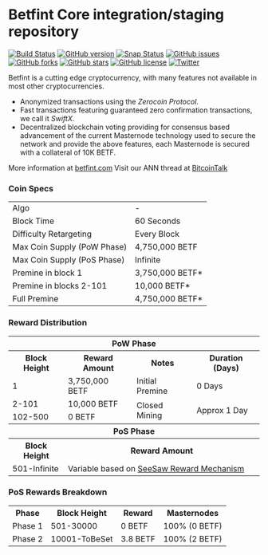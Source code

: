 Betfint Core integration/staging repository
=====================================

[![Build Status](https://travis-ci.org/betfint/betfint.svg?branch=1.6.01)](https://travis-ci.org/betfint/betfint) [![GitHub version](https://badge.fury.io/gh/betfint%2Fbetfint.svg)](https://badge.fury.io/gh/betfint%2Fbetfint) [![Snap Status](https://build.snapcraft.io/badge/betfint/betfint.svg)](https://build.snapcraft.io/user/betfint/betfint) [![GitHub issues](https://img.shields.io/github/issues/betfint/betfint.svg)](https://github.com/betfint/betfint/issues) [![GitHub forks](https://img.shields.io/github/forks/betfint/betfint.svg)](https://github.com/betfint/betfint/network) [![GitHub stars](https://img.shields.io/github/stars/betfint/betfint.svg)](https://github.com/betfint/betfint/stargazers) [![GitHub license](https://img.shields.io/github/license/betfint/betfint.svg)](https://github.com/betfint/betfint/blob/master/COPYING) [![Twitter](https://img.shields.io/twitter/url/http/github.com/betfint/betfint.svg?style=social)](https://twitter.com/intent/tweet?text=Wow:&url=http%3A%2F%2Fgithub.com%2Fbetfint%2Fbetfint)

Betfint is a cutting edge cryptocurrency, with many features not available in most other cryptocurrencies.
- Anonymized transactions using the _Zerocoin Protocol_.
- Fast transactions featuring guaranteed zero confirmation transactions, we call it _SwiftX_.
- Decentralized blockchain voting providing for consensus based advancement of the current Masternode
  technology used to secure the network and provide the above features, each Masternode is secured
  with a collateral of 10K BETF.

More information at [betfint.com](http://www.betfint.com/) Visit our ANN thread at [BitcoinTalk](https://bitcointalk.org/index.php?topic=1911583.0)

### Coin Specs
<table>
<tr><td>Algo</td><td>-</td></tr>
<tr><td>Block Time</td><td>60 Seconds</td></tr>
<tr><td>Difficulty Retargeting</td><td>Every Block</td></tr>
<tr><td>Max Coin Supply (PoW Phase)</td><td>4,750,000 BETF</td></tr>
<tr><td>Max Coin Supply (PoS Phase)</td><td>Infinite</td></tr>
<tr><td>Premine in block 1</td><td>3,750,000 BETF*</td></tr>
<tr><td>Premine in blocks 2-101</td><td>10,000 BETF*</td></tr>
<tr><td>Full Premine</td><td>4,750,000 BETF*</td></tr>
</table>

### Reward Distribution

<table>
<th colspan=4>PoW Phase</th>
<tr><th>Block Height</th><th>Reward Amount</th><th>Notes</th><th>Duration (Days)</th></tr>
<tr><td>1</td><td>3,750,000 BETF</td><td>Initial Premine</td><td>0 Days</td></tr>
<tr><td>2-101</td><td>10,000 BETF</td><td rowspan=2>Closed Mining</td><td rowspan=2> Approx 1 Day</td></tr>
<tr><td>102-500</td><td>0 BETF</td></tr>
<tr><th colspan=4>PoS Phase</th></tr>
<tr><th>Block Height</th><th colspan=3>Reward Amount</th></tr>
<tr><td>501-Infinite</td><td colspan=3>Variable based on <a href="https://pivx.org/knowledge-base/see-saw-rewards-mechanism/">SeeSaw Reward Mechanism</a></td></tr>
</table>

### PoS Rewards Breakdown

<table>
<th>Phase</th><th>Block Height</th><th>Reward</th><th>Masternodes</th>
<tr><td>Phase 1</td><td>501-30000</td><td>0 BETF</td><td>100% (0 BETF)</td></tr>
<tr><td>Phase 2</td><td>10001-ToBeSet</td><td>3.8 BETF</td><td>100% (2 BETF)</td></tr>
</table>
